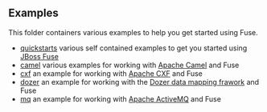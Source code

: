 ## Examples

This folder containers various examples to help you get started using Fuse.

* [quickstarts](/fabric/profiles/example/quickstarts) various self contained examples to get you started using [JBoss Fuse](http://www.jboss.org/products/fuse)
* [camel](/fabric/profiles/example/camel) various examples for working with [Apache Camel](http://camel.apache.org/) and Fuse
* [cxf](/fabric/profiles/example/cxf.profile) an example for working with [Apache CXF](http://cxf.apache.org/) and Fuse
* [dozer](/fabric/profiles/example/dozer.profile) an example for working with the [Dozer data mapping frawork](http://dozer.sourceforge.net/) and Fuse
* [mq](/fabric/profiles/example/mq.profile) an example for working with [Apache ActiveMQ](http://activemq.apache.org/) and Fuse
